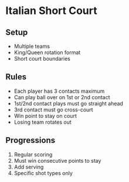 # Italian Short Court

## Setup
- Multiple teams
- King/Queen rotation format
- Short court boundaries

## Rules
- Each player has 3 contacts maximum
- Can play ball over on 1st or 2nd contact
- 1st/2nd contact plays must go straight ahead
- 3rd contact must go cross-court
- Win point to stay on court
- Losing team rotates out

## Progressions
1. Regular scoring
2. Must win consecutive points to stay
3. Add serving
4. Specific shot types only